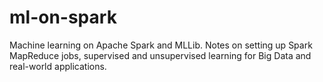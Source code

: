 # ml-on-spark
Machine learning on Apache Spark and MLLib. Notes on setting up Spark MapReduce jobs, supervised and unsupervised learning for Big Data and real-world applications.
